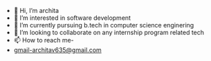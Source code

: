 - 👋 Hi, I’m archita
- 👀 I’m interested in software development
- 🌱 I’m currently pursuing b.tech in computer science enginering
- 💞️ I’m looking to collaborate on any internship program related tech
- 📫 How to reach me-
- gmail-architav635@gmail.com

<!---
vermaarchita/vermaarchita is a ✨ special ✨ repository because its `README.md` (this file) appears on your GitHub profile.
You can click the Preview link to take a look at your changes.
--->
